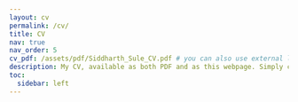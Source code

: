 ```yaml
---
layout: cv
permalink: /cv/
title: CV
nav: true
nav_order: 5
cv_pdf: /assets/pdf/Siddharth_Sule_CV.pdf # you can also use external links here
description: My CV, available as both PDF and as this webpage. Simply click the pdf icon to download it.
toc:
  sidebar: left
---
```

